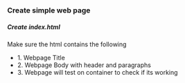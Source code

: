 <h3>Create simple web page</h3>


<h5>Create index.html</h5>
<p>Make sure the html contains the following</p>
<ul>

<li>1. Webpage Title</li>
<li>2. Webpage Body with header and paragraphs </li>
<li>3. Webpage will test on container to check if its working</li>

</ul>